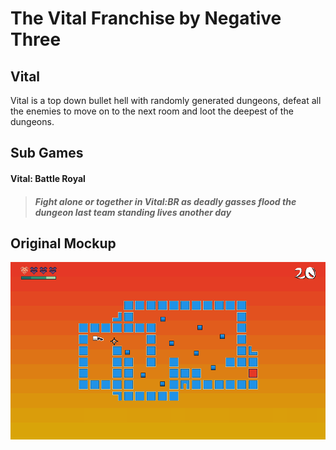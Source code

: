 # The Vital Franchise by Negative Three

## Vital
Vital is a top down bullet hell with randomly generated dungeons, defeat all the enemies to move on to the next room and loot the deepest of the dungeons.

## Sub Games

#### Vital: Battle Royal
> ##### Fight alone or together in Vital:BR as deadly gasses flood the dungeon last team standing lives another day

## Original Mockup
![Alt text](/res/art/mockup.png?raw=true "mockup.png")
